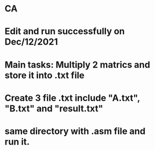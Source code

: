 # CA
# Edit and run successfully on Dec/12/2021
# Main tasks: Multiply 2 matrics and store it into .txt file


# Create 3 file .txt include "A.txt", "B.txt" and "result.txt"
# same directory with .asm file and run it.
